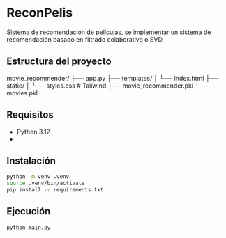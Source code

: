# ReconPelis
Sistema de recomendación de películas, se implementar un sistema de recomendación basado en filtrado colaborativo o SVD.

## Estructura del proyecto
  movie_recommender/
├── app.py
├── templates/
│   └── index.html
├── static/
│   └── styles.css  # Tailwind
├── movie_recommender.pkl
└── movies.pkl

## Requisitos
- Python 3.12
- 

## Instalación
```bash
python -m venv .venv
source .venv/bin/activate
pip install -r requirements.txt
```

## Ejecución
```bash
python main.py
```
